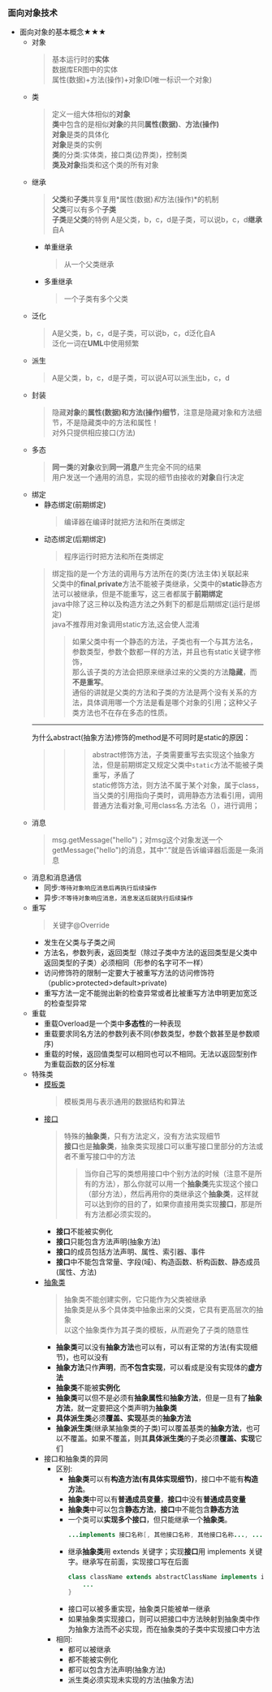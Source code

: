 ### 面向对象技术
  + 面向对象的基本概念★★★
    + 对象
      > 基本运行时的**实体**<br>
        数据库ER图中的实体<br>
        属性(数据)+方法(操作)+对象ID(唯一标识一个对象)
    + 类
      > 定义一组大体相似的**对象**<br>
        **类**中包含的是相似**对象**的共同**属性(数据)**、**方法(操作)**<br>
        **对象**是类的具体化<br>
        **对象**是类的实例<br>
        **类**的分类:实体类，接口类(边界类)，控制类<br>
        **类及对象**指类和这个类的所有对象
    + 继承
      > **父类**和**子类**共享复用*属性(数据)*和*方法(操作)*的机制<br>
        **父类**可以有多个**子类**<br>
        **子类**是**父类**的特例
        A是父类，b，c，d是子类，可以说b，c，d**继承**自A
      + 单重继承
        > 从一个父类继承
      + 多重继承
        > 一个子类有多个父类
    + 泛化
      > A是父类，b，c，d是子类，可以说b，c，d泛化自A<br>
        泛化一词在**UML**中使用频繁
    + 派生
      > A是父类，b，c，d是子类，可以说A可以派生出b，c，d
    + 封装
      > 隐藏**对象**的**属性(数据)**和**方法(操作)细节**，注意是隐藏对象和方法细节，不是隐藏类中的方法和属性！<br>
        对外只提供相应接口(方法)
    + 多态
      > **同一类**的**对象**收到**同一消息**产生完全不同的结果<br>
        用户发送一个通用的消息，实现的细节由接收的**对象**自行决定
    + 绑定
      + 静态绑定(前期绑定)
        > 编译器在编译时就把方法和所在类绑定
      + 动态绑定(后期绑定)
        > 程序运行时把方法和所在类绑定
      > 绑定指的是一个方法的调用与方法所在的类(方法主体)关联起来<br>
        父类中的**final**,**private**方法不能被子类继承，父类中的**static**静态方法可以被继承，但是不能重写，这三者都属于**前期绑定**<br>
        java中除了这三种以及构造方法之外剩下的都是后期绑定(运行是绑定)<br>
        java不推荐用对象调用static方法,这会使人混淆<br>
      >> 如果父类中有一个静态的方法，子类也有一个与其方法名，参数类型，参数个数都一样的方法，并且也有static关键字修饰，<br>那么该子类的方法会把原来继承过来的父类的方法**隐藏**，而**不是重写**。<br>通俗的讲就是父类的方法和子类的方法是两个没有关系的方法，具体调用哪一个方法是看是哪个对象的引用；这种父子类方法也不在存在多态的性质。<br>
      ---
        为什么abstract(抽象方法)修饰的method是不可同时是static的原因：
        >>> abstract修饰方法，子类需要重写去实现这个抽象方法，但是前期绑定又规定父类中`static`方法不能被子类重写，矛盾了<br>
            static修饰方法，则方法不属于某个对象，属于class，当父类的引用指向子类时，调用静态方法看引用，调用普通方法看对象,可用class名.方法名（），进行调用；
    + 消息
      > msg.getMessage("hello")；对msg这个对象发送一个getMessage("hello")的消息，其中“.”就是告诉编译器后面是一条消息
    + 消息和消息通信
      + 同步:`等待对象响应消息后再执行后续操作`
      + 异步:`不等待对象响应消息，消息发送后就执行后续操作`
    + 重写
      > 关键字@Override
      + 发生在父类与子类之间 
      + 方法名，参数列表，返回类型（除过子类中方法的返回类型是父类中返回类型的子类）必须相同（形参的名字可不一样）
      + 访问修饰符的限制一定要大于被重写方法的访问修饰符（public>protected>default>private) 
      + 重写方法一定不能抛出新的检查异常或者比被重写方法申明更加宽泛的检查型异常
    + 重载
      + 重载Overload是一个类中**多态性**的一种表现 
      + 重载要求同名方法的参数列表不同(参数类型，参数个数甚至是参数顺序) 
      + 重载的时候，返回值类型可以相同也可以不相同。无法以返回型别作为重载函数的区分标准
    + 特殊类
      + [模板类](https://blog.csdn.net/qq78442761/article/details/79030616)
        > 模板类用与表示通用的数据结构和算法
      + [接口](https://www.runoob.com/java/java-interfaces.html)
        > 特殊的**抽象类**，只有方法定义，没有方法实现细节<br>
          **接口**也是**抽象类**，抽象类实现接口可以重写接口里部分的方法或者不重写接口中的方法
        >> 当你自己写的类想用接口中个别方法的时候（注意不是所有的方法），那么你就可以用一个**抽象类**先实现这个接口（部分方法），然后再用你的类继承这个**抽象类**，这样就可以达到你的目的了，如果你直接用类实现**接口**，那是所有方法都必须实现的。
        + **接口**不能被实例化
        + **接口**只能包含方法声明(抽象方法)
        + **接口**的成员包括方法声明、属性、索引器、事件
        + **接口**中不能包含常量、字段(域)、构造函数、析构函数、静态成员(属性、方法)
      + [抽象类](https://www.runoob.com/java/java-abstraction.html)
        > 抽象类不能创建实例，它只能作为父类被继承<br>
          抽象类是从多个具体类中抽象出来的父类，它具有更高层次的抽象<br>
          以这个抽象类作为其子类的模板，从而避免了子类的随意性
        + **抽象类**可以没有**抽象方法**也可以有，可以有正常的方法(有实现细节)，也可以没有
        + **抽象方法**只作**声明**，而**不包含实现**，可以看成是没有实现体的**虚方法**
        + **抽象类**不能被**实例化**
        + **抽象类**可以但不是必须有**抽象属性**和**抽象方法**，但是一旦有了**抽象方法**，就一定要把这个类声明为**抽象类**
        + **具体派生类**必须**覆盖、实现**基类的**抽象方法**
        + **抽象派生类**(继承某抽象类的子类)可以覆盖基类的**抽象方法**，也可以不覆盖。如果不覆盖，则其**具体派生类**的子类必须**覆盖、实现**它们
      + 接口和抽象类的异同
        + 区别:
          + **抽象类**可以有**构造方法(有具体实现细节)**，接口中不能有**构造方法**。
          + **抽象类**中可以有**普通成员变量**，**接口**中没有**普通成员变量**
          + **抽象类**中可以包含**静态方法**，**接口**中不能包含**静态方法**
          + 一个类可以**实现多个接口**，但只能继承一个**抽象类**。
            ```java
            ...implements 接口名称[, 其他接口名称, 其他接口名称..., ...] ...
            ```
          + 继承**抽象类**用 extends 关键字；实现**接口**用 implements 关键字。继承写在前面，实现接口写在后面
            ```java
            class className extends abstractClassName implements interfaceName1,interfaceName2,...{
                ...
            }
            ```
          + 接口可以被多重实现，抽象类只能被单一继承
          + 如果抽象类实现接口，则可以把接口中方法映射到抽象类中作为抽象方法而不必实现，而在抽象类的子类中实现接口中方法
        + 相同:
          + 都可以被继承
          + 都不能被实例化
          + 都可以包含方法声明(抽象方法)
          + 派生类必须实现未实现的方法(抽象方法)
